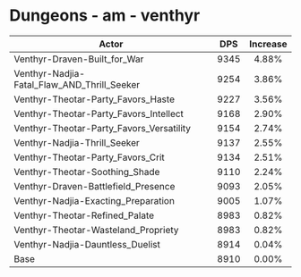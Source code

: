 # Dungeons - am - venthyr
| Actor | DPS | Increase |
|---|:---:|:---:|
|Venthyr-Draven-Built_for_War|9345|4.88%|
|Venthyr-Nadjia-Fatal_Flaw_AND_Thrill_Seeker|9254|3.86%|
|Venthyr-Theotar-Party_Favors_Haste|9227|3.56%|
|Venthyr-Theotar-Party_Favors_Intellect|9168|2.90%|
|Venthyr-Theotar-Party_Favors_Versatility|9154|2.74%|
|Venthyr-Nadjia-Thrill_Seeker|9137|2.55%|
|Venthyr-Theotar-Party_Favors_Crit|9134|2.51%|
|Venthyr-Theotar-Soothing_Shade|9110|2.24%|
|Venthyr-Draven-Battlefield_Presence|9093|2.05%|
|Venthyr-Nadjia-Exacting_Preparation|9005|1.07%|
|Venthyr-Theotar-Refined_Palate|8983|0.82%|
|Venthyr-Theotar-Wasteland_Propriety|8983|0.82%|
|Venthyr-Nadjia-Dauntless_Duelist|8914|0.04%|
|Base|8910|0.00%|
